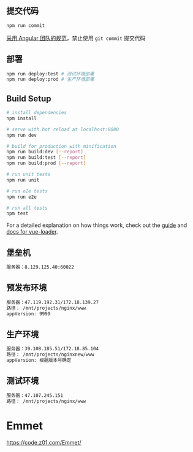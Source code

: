 ## 提交代码

```sh
npm run commit
```

[采用 Angular 团队的规范](https://github.com/angular/angular.js/blob/master/DEVELOPERS.md#-git-commit-guidelines)，禁止使用 `git commit` 提交代码

## 部署

```sh
npm run deploy:test # 测试环境部署
npm run deploy:prod # 生产环境部署
```

## Build Setup

``` bash
# install dependencies
npm install

# serve with hot reload at localhost:8080
npm run dev

# build for production with minification
npm run build:dev [--report]
npm run build:test [--report]
npm run build:prod [--report]

# run unit tests
npm run unit

# run e2e tests
npm run e2e

# run all tests
npm test
```

For a detailed explanation on how things work, check out the [guide](http://vuejs-templates.github.io/webpack/) and [docs for vue-loader](http://vuejs.github.io/vue-loader).

## 堡垒机

```sh
服务器：8.129.125.40:60022
```

## 预发布环境

```sh
服务器：47.119.192.31/172.18.139.27
路径： /mnt/projects/nginx/www
appVersion: 9999
```

## 生产环境

```sh
服务器：39.108.185.51/172.18.85.104
路径： /mnt/projects/nginxnew/www
appVersion: 根据版本号确定
```

## 测试环境

```sh
服务器：47.107.245.151
路径： /mnt/projects/nginx/www
```

# Emmet
https://code.z01.com/Emmet/